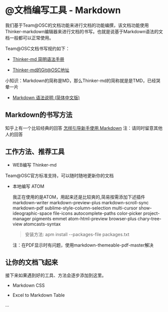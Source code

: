 @文档编写工具 - Markdown
===

 
我们基于Team@OSC的文档功能来进行文档的功能编撰，该文档功能使用Thinker-markdown编辑器来进行文档的书写。也就是说基于Markdown语法的文档一般都可以正常使用。

Team@OSC文档书写规约如下：
  
* [Thinker-md 简明语法手册](http://my.oschina.net/cym92/blog/468684?fromerr=ZZ1KGGmI)
  
* [Thinker-md的Git@OSC地址](http://git.oschina.net/benhail/thinker-md)

小知识：Markdown的简称是MD，那么Thinker-md的简称就是是TMD，已经哭晕一片

* [Markdown 语法说明 (简体中文版)](http://wowubuntu.com/markdown/index.html#editor)

## Markdown的书写方法

知乎上有一个比较经典的回答
[怎样引导新手使用 Markdown](http://www.zhihu.com/question/20409634)
注：请同时留意其他人的回答

## 工作方法、推荐工具

* WEB编写 Thinker-md 

Team@OSC官方标准支持，可以随时随地更新你的文档

* 本地编写 ATOM

  我正在使用的是ATOM，用起来还是比较爽的,简易按需添加下述插件
  markdown-writer
  markdown-preview-plus
  markdown-scroll-sync
  markdown-pdf
  sublime-style-column-selection
  multi-cursor
  show-ideographic-space
  file-icons
  autocomplete-paths
  color-picker
  project-manager
  pigments
  emmet
  atom-html-preview
  browser-plus
  chary-tree-view
  atomcasts-syntax

  > 安装方法:
  > apm install --packages-file packages.txt

  注：在PDF显示时有问题，使用markdown-themeable-pdf-master解决

## 让你的文档飞起来

接下来如果遇到好的工具、方法会逐步添加到这里。
* Markdown CSS

* Excel to Markdown Table

...

